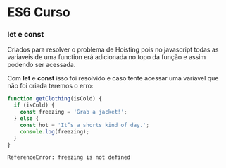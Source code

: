 # ES6 Curso

### **let** e **const**

Criados para resolver o problema de Hoisting pois no javascript todas as variaveis de uma function erá adicionada no topo da função e assim podendo ser acessada.

Com **let** e **const** isso foi resolvido e caso tente acessar uma variavel que não foi criada teremos o erro: 


```javascript
function getClothing(isCold) {
  if (isCold) {
    const freezing = 'Grab a jacket!';
  } else {
    const hot = 'It’s a shorts kind of day.';
    console.log(freezing);
  }
}
```

`ReferenceError: freezing is not defined`


